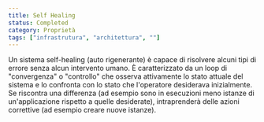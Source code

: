 ```yaml
---
title: Self Healing
status: Completed
category: Proprietà
tags: ["infrastrutura", "architettura", ""]
---
```


Un sistema self-healing (auto rigenerante) è capace di risolvere alcuni tipi di errore senza alcun intervento umano.
È caratterizzato da un loop di "convergenza" o "controllo" che osserva attivamente lo stato attuale del sistema e lo confronta con lo stato che l'operatore desiderava inizialmente.
Se riscontra una differenza (ad esempio sono in esecuzioni meno istanze di un'applicazione rispetto a quelle desiderate), intraprenderà delle azioni correttive (ad esempio creare nuove istanze).

